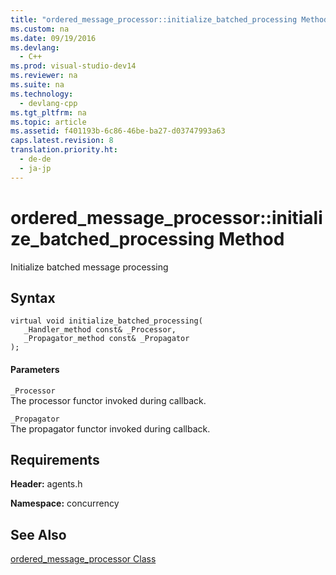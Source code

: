 ```yaml
---
title: "ordered_message_processor::initialize_batched_processing Method"
ms.custom: na
ms.date: 09/19/2016
ms.devlang: 
  - C++
ms.prod: visual-studio-dev14
ms.reviewer: na
ms.suite: na
ms.technology: 
  - devlang-cpp
ms.tgt_pltfrm: na
ms.topic: article
ms.assetid: f401193b-6c86-46be-ba27-d03747993a63
caps.latest.revision: 8
translation.priority.ht: 
  - de-de
  - ja-jp
---
```

# ordered_message_processor::initialize_batched_processing Method
Initialize batched message processing  
  
## Syntax  
  
```  
virtual void initialize_batched_processing(  
   _Handler_method const& _Processor,  
   _Propagator_method const& _Propagator  
);  
```  
  
#### Parameters  
 `_Processor`  
 The processor functor invoked during callback.  
  
 `_Propagator`  
 The propagator functor invoked during callback.  
  
## Requirements  
 **Header:** agents.h  
  
 **Namespace:** concurrency  
  
## See Also  
 [ordered_message_processor Class](../vs140/ordered_message_processor-Class.md)